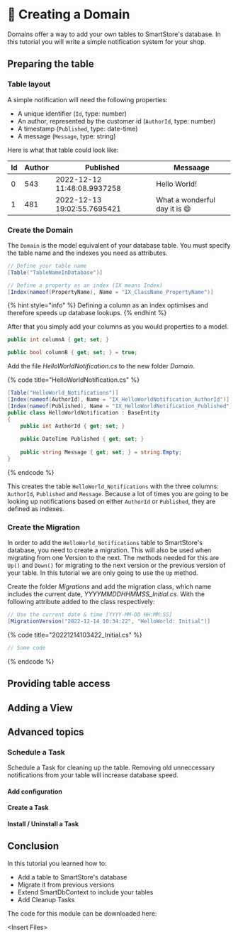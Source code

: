 # 🥚 Creating a Domain

Domains offer a way to add your own tables to SmartStore's database. In this tutorial you will write a simple notification system for your shop.

## Preparing the table

### Table layout

A simple notification will need the following properties:

* A unique identifier (`Id`, type: number)
* An author, represented by the customer id (`AuthorId`, type: number)
* A timestamp (`Published`, type: date-time)
* A message (`Message`, type: string)

Here is what that table could look like:

| Id | Author | Published                   | Messaage                           |
| -- | ------ | --------------------------- | ---------------------------------- |
| 0  | 543    | 2022-12-12 11:48:08.9937258 | Hello World!                       |
| 1  | 481    | 2022-12-13 19:02:55.7695421 | What a wonderful day it is :smile: |

### Create the Domain

The `Domain` is the model equivalent of your database table. You must specify the table name and the indexes you need as attributes.

```csharp
// Define your table name
[Table("TableNameInDatabase")]

// Define a property as an index (IX means Index)
[Index(nameof(PropertyName), Name = "IX_ClassName_PropertyName")]
```

{% hint style="info" %}
Defining a column as an index optimises and therefore speeds up database lookups.
{% endhint %}

After that you simply add your columns as you would properties to a model.

```csharp
public int columnA { get; set; }

public bool columnB { get; set; } = true;
```

Add the file _HelloWorldNotification.cs_ to the new folder _Domain_.

{% code title="HelloWorldNotification.cs" %}
```csharp
[Table("HelloWorld_Notifications")]
[Index(nameof(AuthorId), Name = "IX_HelloWorldNotification_AuthorId")]
[Index(nameof(Published), Name = "IX_HelloWorldNotification_Published")]
public class HelloWorldNotification : BaseEntity
{
    public int AuthorId { get; set; }
    
    public DateTime Published { get; set; }
    
    public string Message { get; set; } = string.Empty;
}
```
{% endcode %}

This creates the table `HelloWorld_Notifications` with the three columns: `AuthorId`, `Published` and `Message`. Because a lot of times you are going to be looking up notifications based on either `AuthorId` or `Published`, they are defined as indexes.

### Create the Migration

In order to add the `HelloWorld_Notifications` table to SmartStore's database, you need to create a migration. This will also be used when migrating from one Version to the next. The methods needed for this are `Up()` and `Down()` for migrating to the next version or the previous version of your table. In this tutorial we are only going to use the `Up` method.

Create the folder _Migrations_ and add the migration class, which name includes the current date, _YYYYMMDDHHMMSS\_Initial.cs_. With the following attribute added to the class respectively:

```csharp
// Use the current date & time [YYYY-MM-DD HH:MM:SS]
[MigrationVersion("2022-12-14 10:34:22", "HelloWorld: Initial")]
```

{% code title="20221214103422_Initial.cs" %}
```csharp
// Some code
```
{% endcode %}

## Providing table access

## Adding a View

## Advanced topics

### Schedule a Task

Schedule a Task for cleaning up the table. Removing old unneccessary notifications from your table will increase database speed.

#### Add configuration

#### Create a Task

#### Install / Uninstall a Task

## Conclusion

In this tutorial you learned how to:

* Add a table to SmartStore's database
* Migrate it from previous versions
* Extend SmartDbContext to include your tables
* Add Cleanup Tasks

The code for this module can be downloaded here:

\<Insert Files>
